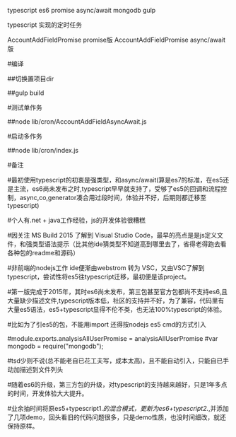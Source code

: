typescript
es6
promise
async/await
mongodb
gulp

typescript 实现的定时任务

AccountAddFieldPromise promise版
AccountAddFieldPromise async/await版

#编译

##切换置项目dir

##gulp build

#测试单作务

##node lib/cron/AccountAddFieldAsyncAwait.js

#启动多作务

##node lib/cron/index.js


#备注

#最初使用typescript的初衷是强类型，和async/await(算是es7的标准，在es5还是主流，es6尚未发布之时,typescript早早就支持了，受够了es5的回调和流程控制，async,co,generator凑合用过段时间，体验并不好，后期则都迁移至typescript)

#个人有.net + java工作经验，js的开发体验很糟糕

#因关注 MS Build 2015 了解到 Visual Studio Code，最早的亮点是是js定义文件，和强类型语法提示（比其他ide猜类型不知道高到哪里去了，省得老得跑去看各种包的readme和源码）

#非前端的nodejs工作 ide便渐由webstrom 转为 VSC，又由VSC了解到 typescript，尝试性将es5往typescript迁移，最初便是该project。

#第一版完成于2015年，其时es6尚未发布，第三包甚至官方包都尚不支持es6,且大量缺少描述文件,typescript版本低，社区的支持并不好，为了兼容，代码里有大量es5语法，es5+typescript显得不伦不类，也无法100%typescript的体验。

#比如为了引es5的包，不能用import 还得按nodejs es5 cmd的方式引入

#module.exports.analysisAllUserPromise = analysisAllUserPromise
#var mongodb = require("mongodb");

#tsd少则不说(总不能老自已花工夫写，成本太高)，且不能自动引入，只能自已手动加描述到文件列头
<!-- -///<TypeScriptExperimentalAsyncFunctions>true</TypeScriptExperimentalAsyncFunctions>
-/// <reference path='../../typings/node/node.d.ts' />
-/// <reference path='../../typings/mongodb/mongodb.d.ts' />
-/// <reference path='../../typings/redis/redis.d.ts' /> -->

#随着es6的升级，第三方包的升级，对typescript的支持越来越好，只是1年多点的时间，开发体验大大提升。

#业余抽时间将原es5+typescript1.*的混合模式，更新为es6+typescript2.*,并添加了几项demo，回头看旧的代码问题很多，只是demo性质，也没时间细改，就还保持原样。